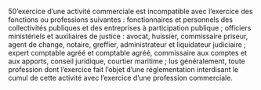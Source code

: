 50’exercice d’une activité commerciale est incompatible avec l’exercice des fonctions
ou professions suivantes : fonctionnaires et personnels des collectivités publiques et des entreprises à participation
publique ;
officiers ministériels et auxiliaires de justice : avocat, huissier, commissaire priseur, agent
de change, notaire, greffier, administrateur et liquidateur judiciaire ;
expert comptable agréé et comptable agréé, commissaire aux comptes et aux apports,
conseil juridique, courtier maritime ;
lus généralement, toute profession dont l’exercice fait l’objet d’une réglementation interdisant le cumul de cette activité avec l’exercice d’une profession commerciale.